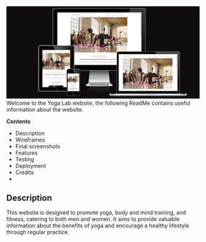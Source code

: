 <img src="assets/images/amiresponsive.png">
Welcome to the Yoga Lab website, the following ReadMe contains useful information about the website.

**Contents**
 - Description
 - Wireframes
 - Final screenshots
 - Features
 - Testing
 - Deployment
 - Credits
 - 
## Description
This website is designed to promote yoga, body and mind training, and fitness, catering to both men and women. It aims to provide valuable information about the benefits of yoga and encourage a healthy lifestyle through regular practice.
